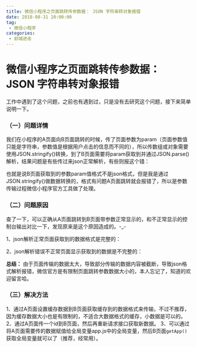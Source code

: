 ```yaml
---
title: 微信小程序之页面跳转传参数据： JSON 字符串转对象报错
date: 2018-08-31 20:00:00
tag:
 - 微信小程序
categories:
 - 前端进击
---
```

# 微信小程序之页面跳转传参数据： JSON 字符串转对象报错
工作中遇到了这个问题，之前也有遇到过，只是没有去研究这个问题，接下来简单说明一下。

### （一）问题详情
我们在小程序的A页面向B页面跳转的时候，传了页面参数为param（页面参数值只能是字符串，参数值是根据用户点击的信息而不同的），所以传数组或对象需要使用JSON.stringify()转换，到了B页面需要将param获取到并通过JSON.parse()解析，结果问题是有些传过来json正常解析，有些则报这个错：
<CustomImage src='/growth-record/platform/applet/page-url-json-error-01.png' />

也就是说B页面获取到的参数param值格式不是json格式，但是我是通过JSON.stringify()做数据转换的，格式有问题A页面跳转就会报错了，所以是参数传输过程微信小程序官方工具做了处理。

### （二）问题原因

查了一下，可以正确从A页面跳转到B页面带参数正常显示的，和不正常显示的控制台输出对比一下，发现原来是这个原因造成的。-_-

1、json解析正常页面获取到的数据格式是完整的：
<CustomImage src='/growth-record/platform/applet/page-url-json-error-02.png' />

2、json解析错误不正常页面显示获取到的数据是不完整的：
<CustomImage src='/growth-record/platform/applet/page-url-json-error-03.png' />

**总结：** 由于页面传输的数据太大，导致部分传输的数据内容被截断，导致json格式解析报错，微信官方是有限制页面跳转参数数据大小的，本人忘记了，知道的欢迎留言哈。

### （三）解决方法
1、通过A页面设置缓存数据到B页面获取缓存到的数据格式来传输，不过不推荐，因为缓存数据大小也是有限制的，不适合大数据格式的缓存，小数据是可以的。
2、通过A页面传一个id到B页面，然后再重新请求接口获取新数据。
3、可以通过将A页面需要传的数据赋值给全局变量app.js中的全局变量，然后B页面`getApp()`获取全局变量就可以了（推荐，经常用）。

